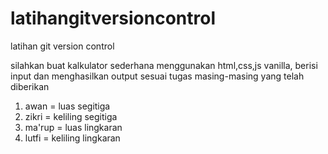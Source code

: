 # latihangitversioncontrol
latihan git version control

silahkan buat kalkulator sederhana menggunakan html,css,js vanilla, berisi input dan menghasilkan output sesuai tugas masing-masing yang telah diberikan

1. awan = luas segitiga
2. zikri = keliling segitiga
3. ma'rup = luas lingkaran
4. lutfi = keliling lingkaran

